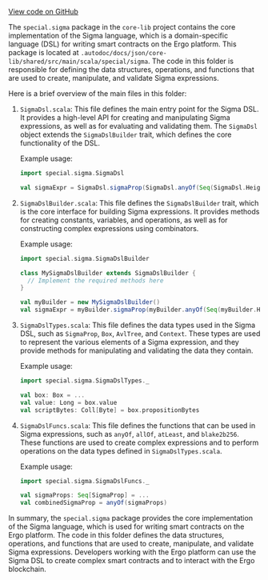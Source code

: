 [View code on GitHub](sigmastate-interpreterhttps://github.com/ScorexFoundation/sigmastate-interpreter/.autodoc/docs/json/core-lib/shared/src/main/scala/special/sigma)

The `special.sigma` package in the `core-lib` project contains the core implementation of the Sigma language, which is a domain-specific language (DSL) for writing smart contracts on the Ergo platform. This package is located at `.autodoc/docs/json/core-lib/shared/src/main/scala/special/sigma`. The code in this folder is responsible for defining the data structures, operations, and functions that are used to create, manipulate, and validate Sigma expressions.

Here is a brief overview of the main files in this folder:

1. `SigmaDsl.scala`: This file defines the main entry point for the Sigma DSL. It provides a high-level API for creating and manipulating Sigma expressions, as well as for evaluating and validating them. The `SigmaDsl` object extends the `SigmaDslBuilder` trait, which defines the core functionality of the DSL.

   Example usage:
   ```scala
   import special.sigma.SigmaDsl

   val sigmaExpr = SigmaDsl.sigmaProp(SigmaDsl.anyOf(Seq(SigmaDsl.Height > 100, SigmaDsl.Self.R4[Long].get > 1000)))
   ```

2. `SigmaDslBuilder.scala`: This file defines the `SigmaDslBuilder` trait, which is the core interface for building Sigma expressions. It provides methods for creating constants, variables, and operations, as well as for constructing complex expressions using combinators.

   Example usage:
   ```scala
   import special.sigma.SigmaDslBuilder

   class MySigmaDslBuilder extends SigmaDslBuilder {
     // Implement the required methods here
   }

   val myBuilder = new MySigmaDslBuilder()
   val sigmaExpr = myBuilder.sigmaProp(myBuilder.anyOf(Seq(myBuilder.Height > 100, myBuilder.Self.R4[Long].get > 1000)))
   ```

3. `SigmaDslTypes.scala`: This file defines the data types used in the Sigma DSL, such as `SigmaProp`, `Box`, `AvlTree`, and `Context`. These types are used to represent the various elements of a Sigma expression, and they provide methods for manipulating and validating the data they contain.

   Example usage:
   ```scala
   import special.sigma.SigmaDslTypes._

   val box: Box = ...
   val value: Long = box.value
   val scriptBytes: Coll[Byte] = box.propositionBytes
   ```

4. `SigmaDslFuncs.scala`: This file defines the functions that can be used in Sigma expressions, such as `anyOf`, `allOf`, `atLeast`, and `blake2b256`. These functions are used to create complex expressions and to perform operations on the data types defined in `SigmaDslTypes.scala`.

   Example usage:
   ```scala
   import special.sigma.SigmaDslFuncs._

   val sigmaProps: Seq[SigmaProp] = ...
   val combinedSigmaProp = anyOf(sigmaProps)
   ```

In summary, the `special.sigma` package provides the core implementation of the Sigma language, which is used for writing smart contracts on the Ergo platform. The code in this folder defines the data structures, operations, and functions that are used to create, manipulate, and validate Sigma expressions. Developers working with the Ergo platform can use the Sigma DSL to create complex smart contracts and to interact with the Ergo blockchain.
